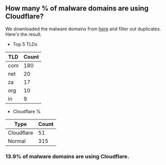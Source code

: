 ## How many % of malware domains are using Cloudflare?


We downloaded the malware domains from [here](https://urlhaus.abuse.ch) and filter out duplicates.
Here's the result.


[//]: # (start replacement)


- Top 5 TLDs

| TLD | Count |
| --- | --- |
| com | 180 |
| net | 20 |
| za | 17 |
| org | 10 |
| in | 9 |


- Cloudflare %

| Type | Count |
| --- | --- |
| Cloudflare | 51 |
| Normal | 315 |


### 13.9% of malware domains are using Cloudflare.